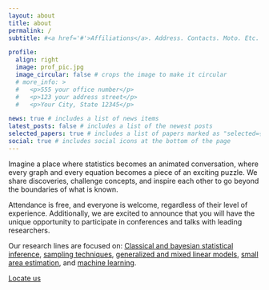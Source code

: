 ```yaml
---
layout: about
title: about
permalink: /
subtitle: #<a href='#'>Affiliations</a>. Address. Contacts. Moto. Etc.

profile:
  align: right
  image: prof_pic.jpg
  image_circular: false # crops the image to make it circular
  # more_info: >
  #   <p>555 your office number</p>
  #   <p>123 your address street</p>
  #   <p>Your City, State 12345</p>

news: true # includes a list of news items
latest_posts: false # includes a list of the newest posts
selected_papers: true # includes a list of papers marked as "selected={true}"
social: true # includes social icons at the bottom of the page
---
```


Imagine a place where statistics becomes an animated conversation, where every graph and every equation becomes a piece of an exciting puzzle. We share discoveries, challenge concepts, and inspire each other to go beyond the boundaries of what is known.

Attendance is free, and everyone is welcome, regardless of their level of experience. Additionally, we are excited to announce that you will have the unique opportunity to participate in conferences and talks with leading researchers.

Our research lines are focused on: [Classical and bayesian statistical inference](https://www.youtube.com/watch?v=r76oDIvwETI), [sampling techniques](https://www.youtube.com/watch?v=9PaR1TsvnJs), [generalized and mixed linear models](https://www.youtube.com/watch?v=n8Nj64FyjSo), [small area estimation](https://www.youtube.com/watch?v=G2U7jVzHlzc&t=4629s), and [machine learning](https://www.youtube.com/watch?v=ukzFI9rgwfU).


[Locate us](https://www.google.com/maps/place/Facultad+de+Ciencias+Matem%C3%A1ticas/@40.4494573,-3.7442893,15z/data=!3m2!4b1!5s0xd4228344c8eed65:0xc5734db33a171a9f!4m6!3m5!1s0xd42283448dd5227:0x2ec4a86e26462d8b!8m2!3d40.4494588!4d-3.7258568!16)